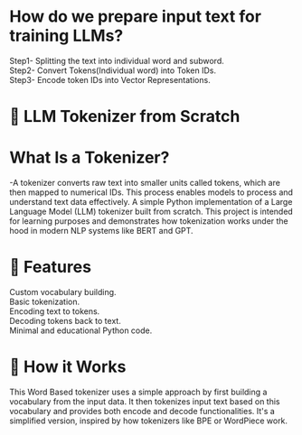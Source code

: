 # How do we prepare input text for training LLMs?
Step1- Splitting the text into individual word and subword.<br>
Step2- Convert Tokens(Individual word) into Token IDs.<br>
Step3- Encode token IDs into Vector Representations.

# 📘 LLM Tokenizer from Scratch

# What Is a Tokenizer?
-A tokenizer converts raw text into smaller units called tokens, which are then mapped to numerical IDs. This process enables models to process and understand text data effectively.
A simple Python implementation of a Large Language Model (LLM) tokenizer built from scratch. This project is intended for learning purposes and demonstrates how tokenization works under the hood in modern NLP systems like BERT and GPT.

# 🚀 Features
Custom vocabulary building.<br>
Basic tokenization.<br>
Encoding text to tokens.<br>
Decoding tokens back to text.<br>
Minimal and educational Python code.

# 📖 How it Works
This Word Based tokenizer uses a simple approach by first building a vocabulary from the input data. It then tokenizes input text based on this vocabulary and provides both encode and decode functionalities. It's a simplified version, inspired by how tokenizers like BPE or WordPiece work.
